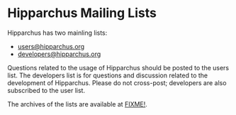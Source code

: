 <!--
 Licensed to the Hipparchus project under one or more
 contributor license agreements.  See the NOTICE file distributed with
 this work for additional information regarding copyright ownership.
 The Hipparchus project licenses this file to You under the Apache License, Version 2.0
 (the "License"); you may not use this file except in compliance with
 the License.  You may obtain a copy of the License at

      http://www.apache.org/licenses/LICENSE-2.0

 Unless required by applicable law or agreed to in writing, software
 distributed under the License is distributed on an "AS IS" BASIS,
 WITHOUT WARRANTIES OR CONDITIONS OF ANY KIND, either express or implied.
 See the License for the specific language governing permissions and
 limitations under the License.
-->
# Hipparchus Mailing Lists

Hipparchus has two mainling lists:

  * users@hipparchus.org
  * developers@hipparchus.org

Questions related to the usage of Hipparchus should be posted to the
users list. The developers list is for questions and discussion related
to the development of Hipparchus. Please do not cross-post; developers
are also subscribed to the user list.

The archives of the lists are available at [FIXME!](https:hipparchus.org/).
